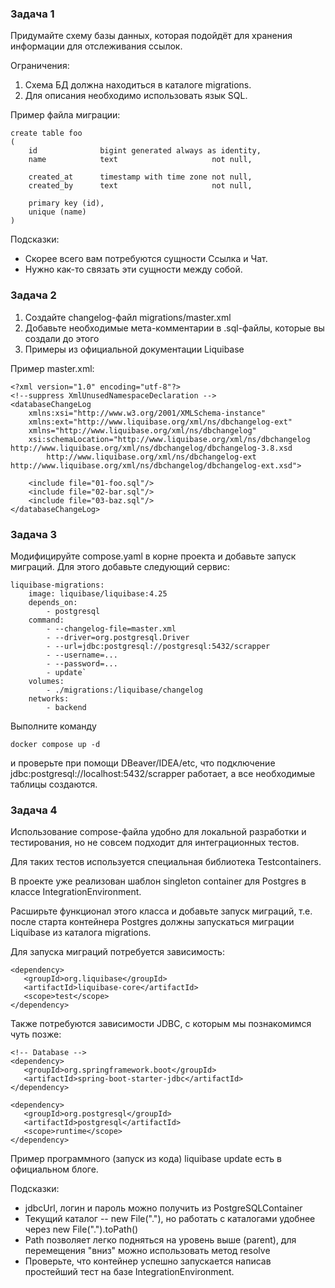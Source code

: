 ### Задача 1
Придумайте схему базы данных, которая подойдёт для хранения информации для отслеживания ссылок.

Ограничения:
1. Схема БД должна находиться в каталоге migrations.
2. Для описания необходимо использовать язык SQL.

Пример файла миграции:
    
    create table foo
    (
        id              bigint generated always as identity,
        name            text                     not null,
    
        created_at      timestamp with time zone not null,
        created_by      text                     not null,
    
        primary key (id),
        unique (name)
    )

Подсказки:
* Скорее всего вам потребуются сущности Ссылка и Чат.
* Нужно как-то связать эти сущности между собой.


### Задача 2
1. Создайте changelog-файл migrations/master.xml
2. Добавьте необходимые мета-комментарии в .sql-файлы, которые вы создали до этого
3. Примеры из официальной документации Liquibase

Пример master.xml:

    <?xml version="1.0" encoding="utf-8"?>
    <!--suppress XmlUnusedNamespaceDeclaration -->
    <databaseChangeLog
        xmlns:xsi="http://www.w3.org/2001/XMLSchema-instance"
        xmlns:ext="http://www.liquibase.org/xml/ns/dbchangelog-ext"
        xmlns="http://www.liquibase.org/xml/ns/dbchangelog"
        xsi:schemaLocation="http://www.liquibase.org/xml/ns/dbchangelog http://www.liquibase.org/xml/ns/dbchangelog/dbchangelog-3.8.xsd
            http://www.liquibase.org/xml/ns/dbchangelog-ext http://www.liquibase.org/xml/ns/dbchangelog/dbchangelog-ext.xsd">

        <include file="01-foo.sql"/>
        <include file="02-bar.sql"/>
        <include file="03-baz.sql"/>
    </databaseChangeLog>


### Задача 3
Модифицируйте compose.yaml в корне проекта и добавьте запуск миграций. Для этого добавьте следующий сервис:

    liquibase-migrations:
        image: liquibase/liquibase:4.25
        depends_on:
            - postgresql
        command:
            - --changelog-file=master.xml
            - --driver=org.postgresql.Driver
            - --url=jdbc:postgresql://postgresql:5432/scrapper
            - --username=...
            - --password=...
            - update`
        volumes:
            - ./migrations:/liquibase/changelog
        networks:
            - backend

Выполните команду

    docker compose up -d

и проверьте при помощи DBeaver/IDEA/etc, что подключение jdbc:postgresql://localhost:5432/scrapper работает, а все необходимые таблицы создаются.



### Задача 4
Использование compose-файла удобно для локальной разработки и тестирования, но не совсем подходит для интеграционных тестов.

Для таких тестов используется специальная библиотека Testcontainers.

В проекте уже реализован шаблон singleton container для Postgres в классе IntegrationEnvironment.

Расширьте функционал этого класса и добавьте запуск миграций, т.е. после старта контейнера Postgres должны запускаться миграции Liquibase из каталога migrations.

Для запуска миграций потребуется зависимость:

    <dependency>
       <groupId>org.liquibase</groupId>
       <artifactId>liquibase-core</artifactId>
       <scope>test</scope>
    </dependency>

Также потребуются зависимости JDBC, с которым мы познакомимся чуть позже:

    <!-- Database -->
    <dependency>
       <groupId>org.springframework.boot</groupId>
       <artifactId>spring-boot-starter-jdbc</artifactId>
    </dependency>
    
    <dependency>
       <groupId>org.postgresql</groupId>
       <artifactId>postgresql</artifactId>
       <scope>runtime</scope>
    </dependency>

Пример программного (запуск из кода) liquibase update есть в официальном блоге.

Подсказки:
* jdbcUrl, логин и пароль можно получить из PostgreSQLContainer
* Текущий каталог -- new File("."), но работать с каталогами удобнее через new File(".").toPath()
* Path позволяет легко подняться на уровень выше (parent), для перемещения "вниз" можно использовать метод resolve
* Проверьте, что контейнер успешно запускается написав простейший тест на базе IntegrationEnvironment.

